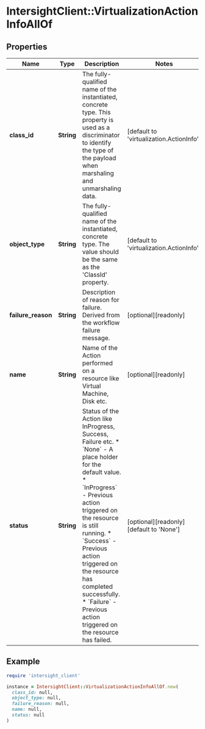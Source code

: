 # IntersightClient::VirtualizationActionInfoAllOf

## Properties

| Name | Type | Description | Notes |
| ---- | ---- | ----------- | ----- |
| **class_id** | **String** | The fully-qualified name of the instantiated, concrete type. This property is used as a discriminator to identify the type of the payload when marshaling and unmarshaling data. | [default to &#39;virtualization.ActionInfo&#39;] |
| **object_type** | **String** | The fully-qualified name of the instantiated, concrete type. The value should be the same as the &#39;ClassId&#39; property. | [default to &#39;virtualization.ActionInfo&#39;] |
| **failure_reason** | **String** | Description of reason for failure. Derived from the workflow failure message. | [optional][readonly] |
| **name** | **String** | Name of the Action performed on a resource like Virtual Machine, Disk etc. | [optional][readonly] |
| **status** | **String** | Status of the Action like InProgress, Success, Failure etc. * &#x60;None&#x60; - A place holder for the default value. * &#x60;InProgress&#x60; - Previous action triggered on the resource is still running. * &#x60;Success&#x60; - Previous action triggered on the resource has completed successfully. * &#x60;Failure&#x60; - Previous action triggered on the resource has failed. | [optional][readonly][default to &#39;None&#39;] |

## Example

```ruby
require 'intersight_client'

instance = IntersightClient::VirtualizationActionInfoAllOf.new(
  class_id: null,
  object_type: null,
  failure_reason: null,
  name: null,
  status: null
)
```

